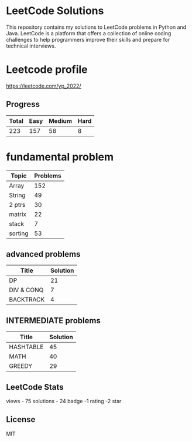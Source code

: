 
# LeetCode Solutions

This repository contains my solutions to LeetCode problems in Python and Java. LeetCode is a platform that offers a collection of online coding challenges to help programmers improve their skills and prepare for technical interviews.
# Leetcode profile
https://leetcode.com/yp_2022/
## Progress

| Total | Easy | Medium| Hard |
| ----- | ---- | ------| ---- |
| 223   | 157  | 58    |  8   |

# fundamental problem
| Topic | Problems |
| ----- | -------- |
| Array | 152      |
| String| 49       |
|2 ptrs | 30       |
|matrix | 22       |
| stack | 7        |
|sorting| 53       |

## advanced problems
| Title     | Solution | 
| -----     | -------- | 
|DP         | 21       | 
|DIV & CONQ | 7        | 
| BACKTRACK | 4        | 

## INTERMEDIATE problems
| Title     | Solution | 
| -----     | -------- | 
|HASHTABLE  | 45       | 
|MATH       | 40       | 
| GREEDY    | 29       | 

## LeetCode Stats

views - 75
solutions - 24
badge -1
rating -2 star



## License

MIT
